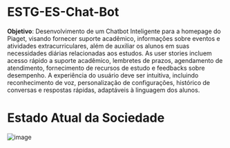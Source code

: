 # ESTG-ES-Chat-Bot

**Objetivo**: Desenvolvimento de um Chatbot Inteligente para a homepage do Piaget, visando fornecer suporte acadêmico, informações sobre eventos e atividades extracurriculares, além de auxiliar os alunos em suas necessidades diárias relacionadas aos estudos. As user stories incluem acesso rápido a suporte acadêmico, lembretes de prazos, agendamento de atendimento, fornecimento de recursos de estudo e feedbacks sobre desempenho. A experiência do usuário deve ser intuitiva, incluindo reconhecimento de voz, personalização de configurações, histórico de conversas e respostas rápidas, adaptáveis à linguagem dos alunos.


# Estado Atual da Sociedade
![image](https://github.com/Afonso295/ESTG-ES-Chat-Bot/assets/108989500/cf19dcc3-5698-425a-ae07-be0756d9a906)
